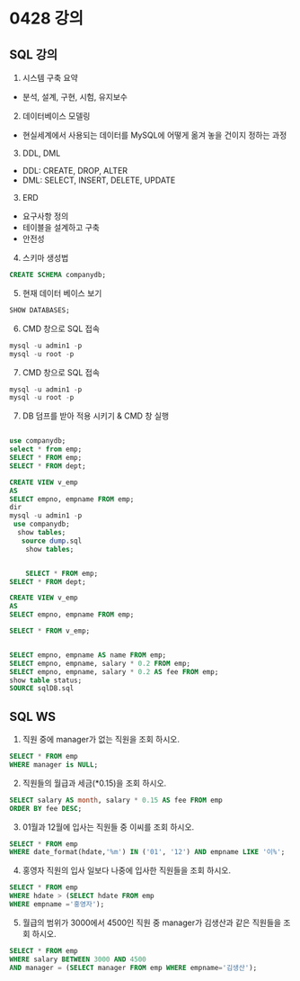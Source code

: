 # 0428 강의

## SQL 강의
1. 시스템 구축 요약
- 분석, 설계, 구현, 시험, 유지보수

2. 데이터베이스 모델링
- 현실세계에서 사용되는 데이터를 MySQL에 어떻게 옮겨 놓을 건이지 정하는 과정 

3. DDL, DML
- DDL: CREATE, DROP, ALTER
- DML: SELECT, INSERT, DELETE, UPDATE

3. ERD
- 요구사항 정의
- 테이블을 설계하고 구축
- 안전성

4. 스키마 생성법
```sql
CREATE SCHEMA companydb;
```

5. 현재 데이터 베이스 보기
```sql
SHOW DATABASES; 
```

6. CMD 창으로 SQL 접속
```sql
mysql -u admin1 -p
mysql -u root -p
```

7. CMD 창으로 SQL 접속
```sql
mysql -u admin1 -p
mysql -u root -p
```

7. DB 덤프를 받아 적용 시키기 & CMD 창 실행
```sql

use companydb;
select * from emp;
SELECT * FROM emp;
SELECT * FROM dept;

CREATE VIEW v_emp
AS
SELECT empno, empname FROM emp;
dir
mysql -u admin1 -p
 use companydb;
  show tables;
   source dump.sql
    show tables;


    SELECT * FROM emp;
SELECT * FROM dept;

CREATE VIEW v_emp
AS
SELECT empno, empname FROM emp;

SELECT * FROM v_emp;


SELECT empno, empname AS name FROM emp;
SELECT empno, empname, salary * 0.2 FROM emp;
SELECT empno, empname, salary * 0.2 AS fee FROM emp;
show table status;
SOURCE sqlDB.sql

```



## SQL WS
1. 직원 중에 manager가 없는 직원을 조회 하시오.

```sql
SELECT * FROM emp
WHERE manager is NULL;
```

2. 직원들의 월급과 세금(*0.15)을 조회 하시오.
```sql
SELECT salary AS month, salary * 0.15 AS fee FROM emp
ORDER BY fee DESC;
```
3. 01월과 12월에 입사는 직원들 중 이씨를 조회 하시오.
```sql
SELECT * FROM emp
WHERE date_format(hdate,'%m') IN ('01', '12') AND empname LIKE '이%';
```
4. 홍영자 직원의 입사 일보다 나중에 입사한 직원들을 조회 하시오.
```sql
SELECT * FROM emp
WHERE hdate > (SELECT hdate FROM emp
WHERE empname ='홍영자');
```

5. 월급의 범위가 3000에서 4500인 직원 중 manager가 김생산과 같은 직원들을 조회 하시오.
```sql
SELECT * FROM emp
WHERE salary BETWEEN 3000 AND 4500 
AND manager = (SELECT manager FROM emp WHERE empname='김생산');
```